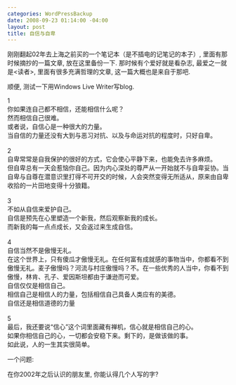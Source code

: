 ```yaml
--- 
categories: WordPressBackup
date: 2008-09-23 01:14:00 -04:00
layout: post
title: 自信与自卑
---
```

<p>刚刚翻起02年去上海之前买的一个笔记本（是不插电的记笔记的本子）, 里面有那时候摘抄的一篇文章, 放在这里备份一下. 那时候有个爱好就是看杂志, 最爱之一就是&lt;读者&gt;, 里面有很多充满哲理的文章, 这一篇大概也是来自于那吧.</p>  <p>顺便, 测试一下用Windows Live Writer写blog.</p>  <p>1    <br />你如果连自己都不相信，还能相信什么呢？     <br />然而相信自己很难。     <br />或者说，自信心是一种很大的力量。     <br />当自信的力量还没有大到与恶习对抗、以及与命运对抗的程度时，只好自卑。     <br />    <br />2     <br />自卑常常是自我保护的很好的方式，它会使心平静下来，也能免去许多麻烦。     <br />但自卑总有一天会惹恼你自己。因为内心深处的尊严从一开始就不与自卑妥协。当自卑与自尊在潜意识里打得不可开交的时候，人会突然变得无所适从，原来由自卑收拾的一片田地变得十分狼籍。     <br />    <br />3     <br />不如从自信来爱护自己。     <br />自信是预先在心里塑造一个新我，然后观察新我的成长。     <br />而新我的每一点点成长，又会返过来生成自信。     <br />    <br />4     <br />自信当然不是傲慢无礼。     <br />在这个世界上，只有傻瓜才傲慢无礼。在任何富有成就感的事物当中，你都看不到傲慢无礼。麦子傲慢吗？河流与村庄傲慢吗？不。在一些优秀的人当中，你看不到傲慢，林肯、孔子、爱因斯坦都由于谦逊而可爱。     <br />自信仅仅是相信自己。     <br />相信自己是相信人的力量，包括相信自己具备人类应有的美德。     <br />自信还是相信道德的力量     <br />    <br />5     <br />最后，我还要说&#8220;信心&#8221;这个词里面藏有禅机，信心就是相信自己的心。     <br />如果你相信自己的心，一切都会安稳下来。剩下的，是做该做的事。     <br />如此说，人的一生其实很简单。</p>  <p>一个问题:</p>  <p>在你2002年之后认识的朋友里, 你能认得几个人写的字?</p>
